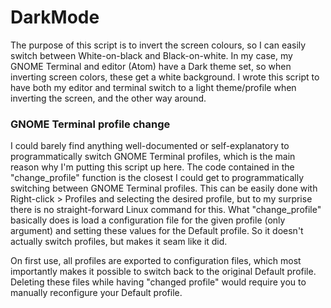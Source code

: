 # DarkMode #
The purpose of this script is to invert the screen colours, so I can easily switch between White-on-black and Black-on-white. In my case, my GNOME Terminal and editor (Atom) have a Dark theme set, so when inverting screen colors, these get a white background. I wrote this script to have both my editor and terminal switch to a light theme/profile when inverting the screen, and the other way around.

### GNOME Terminal profile change ###
I could barely find anything well-documented or self-explanatory to programmatically switch GNOME Terminal profiles, which is the main reason why I'm putting this script up here.
The code contained in the "change_profile" function is the closest I could get to programmatically switching between GNOME Terminal profiles. This can be easily done with Right-click > Profiles and selecting the desired profile, but to my surprise there is no straight-forward Linux command for this.
What "change_profile" basically does is load a configuration file for the given profile (only argument) and setting these values for the Default profile. So it doesn't actually switch profiles, but makes it seam like it did.

On first use, all profiles are exported to configuration files, which most importantly makes it possible to switch back to the original Default profile. Deleting these files while having "changed profile" would require you to manually reconfigure your Default profile.
